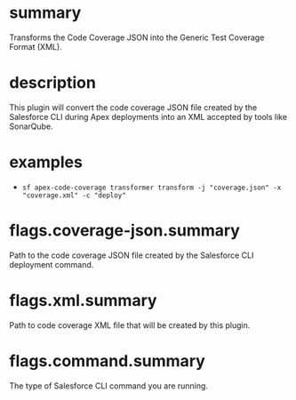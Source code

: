 # summary

Transforms the Code Coverage JSON into the Generic Test Coverage Format (XML).

# description

This plugin will convert the code coverage JSON file created by the Salesforce CLI during Apex deployments into an XML accepted by tools like SonarQube.

# examples

- `sf apex-code-coverage transformer transform -j "coverage.json" -x "coverage.xml" -c "deploy"`

# flags.coverage-json.summary

Path to the code coverage JSON file created by the Salesforce CLI deployment command.

# flags.xml.summary

Path to code coverage XML file that will be created by this plugin.

# flags.command.summary

The type of Salesforce CLI command you are running.
